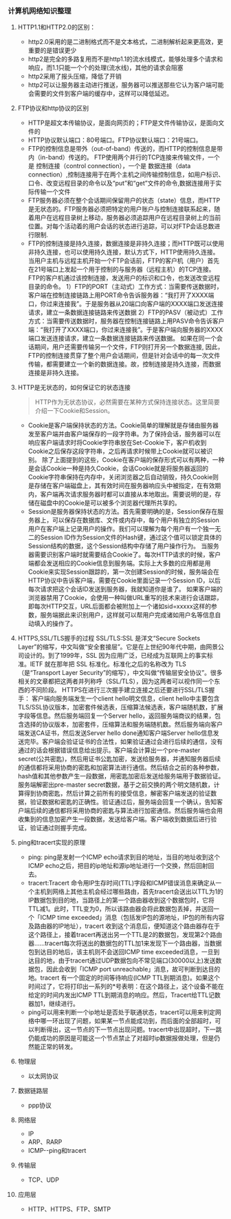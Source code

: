 ### 计算机网络知识整理
1. HTTP1.1和HTTP2.0的区别：
    * http2.0采用的是二进制格式而不是文本格式，二进制解析起来更高效，更重要的是错误更少
    * http2是完全的多路复用而不是http1.1的流水线模式，能够处理多个请求和响应，而1.1只能一个个的处理(流水线)，其他的请求会阻塞
    * http2采用了报头压缩，降低了开销
    * http2可以让服务器主动进行推送，服务器可以推送那些它认为客户端可能会需要的文件到客户端的缓存中，这样可以降低延迟。

2. FTP协议和http协议的区别
    * HTTP是超文本传输协议，是面向网页的；FTP是文件传输协议，是面向文件的
    * HTTP协议默认端口：80号端口。FTP协议默认端口：21号端口。
    * FTP的控制信息是带外（out-of-band）传送的，而HTTP的控制信息是带内（in-band）传送的。  FTP使用两个并行的TCP连接来传输文件，一个是 控制连接（control connection），一个是 数据连接（data connection）,控制连接用于在两个主机之间传输控制信息，如用户标识、口令、改变远程目录的命令以及“put”和“get”文件的命令,数据连接用于实际传输一个文件
    * FTP服务器必须在整个会话期间保留用户的状态（state）信息，而HTTP是无状态的。FTP服务器必须把特定的用户账户与控制连接联系起来，随着用户在远程目录树上移动，服务器必须追踪用户在远程目录树上的当前位置。对每个活动着的用户会话的状态进行追踪，可以对FTP会话总数进行限制.
    * FTP的控制连接是持久连接，数据连接是非持久连接；而HTTP既可以使用非持久连接，也可以使用持久连接，默认方式下，HTTP使用持久连接。 当用户主机与远程主机开始一个FTP会话前，FTP的客户机（用户）首先在21号端口上发起一个用于控制的与服务器（远程主机）的TCP连接。FTP的客户机通过该控制连接，发送用户的标识和口令，也发送改变远程目录的命令。 
        1）FTP的PORT（主动式）工作方式：当需要传送数据时，客户端在控制连接链路上用PORT命令告诉服务器：“我打开了XXXX端口，你过来连接我”。于是服务器从20端口向客户端的XXXX端口发送连接请求，建立一条数据连接链路来传送数据
        2）FTP的PASV（被动式）工作方式：当需要传送数据时，服务器在控制连接链路上用PASV命令告诉客户端：“我打开了XXXX端口，你过来连接我”。于是客户端向服务器的XXXX端口发送连接请求，建立一条数据连接链路来传送数据。
        如果在同一个会话期间，用户还需要传输另一个文件，FTP则打开另一个数据连接,  因此，FTP的控制连接贯穿了整个用户会话期间，但是针对会话中的每一次文件传输，都需要建立一个新的数据连接。故，控制连接是持久连接，而数据连接是非持久连接。  
 
3. HTTP是无状态的，如何保证它的状态连接
    >HTTP作为无状态协议，必然需要在某种方式保持连接状态。这里简要介绍一下Cookie和Session。
    * Cookie是客户端保持状态的方法。Cookie简单的理解就是存储由服务器发至客户端并由客户端保存的一段字符串。为了保持会话，服务器可以在响应客户端请求时将Cookie字符串放在Set-Cookie下，客户机收到Cookie之后保存这段字符串，之后再请求时候带上Cookie就可以被识别。
    除了上面提到的这些，Cookie在客户端的保存形式可以有两种，一种是会话Cookie一种是持久Cookie，会话Cookie就是将服务器返回的Cookie字符串保持在内存中，关闭浏览器之后自动销毁，持久Cookie则是存储在客户端磁盘上，其有效时间在服务器响应头中被指定，在有效期内，客户端再次请求服务器时都可以直接从本地取出。需要说明的是，存储在磁盘中的Cookie是可以被多个浏览器代理所共享的。
    * Session是服务器保持状态的方法。首先需要明确的是，Session保存在服务器上，可以保存在数据库、文件或内存中，每个用户有独立的Session用户在客户端上记录用户的操作。我们可以理解为每个用户有一个独一无二的Session ID作为Session文件的Hash键，通过这个值可以锁定具体的Session结构的数据，这个Session结构中存储了用户操作行为。
    当服务器需要识别客户端时就需要结合Cookie了。每次HTTP请求的时候，客户端都会发送相应的Cookie信息到服务端。实际上大多数的应用都是用Cookie来实现Session跟踪的，第一次创建Session的时候，服务端会在HTTP协议中告诉客户端，需要在Cookie里面记录一个Session ID，以后每次请求把这个会话ID发送到服务器，我就知道你是谁了。
    如果客户端的浏览器禁用了Cookie，会使用一种叫做URL重写的技术来进行会话跟踪，即每次HTTP交互，URL后面都会被附加上一个诸如sid=xxxxx这样的参数，服务端据此来识别用户，这样就可以帮用户完成诸如用户名等信息自动填入的操作了。

4. HTTPS,SSL/TLS握手的过程
    SSL/TLS:SSL 是洋文“Secure Sockets Layer”的缩写，中文叫做“安全套接层”。它是在上世纪90年代中期，由网景公司设计的。到了1999年，SSL 因为应用广泛，已经成为互联网上的事实标准。IETF 就在那年把 SSL 标准化。标准化之后的名称改为 TLS（是“Transport Layer Security”的缩写），中文叫做“传输层安全协议”。很多相关的文章都把这两者并列称呼（SSL/TLS），因为这两者可以视作同一个东西的不同阶段。
    HTTPS在进行三次握手建立连接之后还要进行SSL/TLS握手：
    客户端向服务端发生一个client hello明文信息，client hello中主要包含TLS/SSL协议版本，加密套件候选表，压缩算法候选表，客户端随机数，扩展字段等信息。然后服务端回复一个Server hello，返回服务端商议的结果，包含选择的协议版本，加密套件，压缩算法和服务端随机数。然后服务端向客户端发送CA证书，然后发送Server hello done通知客户端Server hello信息发送完毕。客户端会验证证书的合法性，如果验证通过会进行后续的通信，没有通过的话会根据错误信息给出提示。客户端会计算出一个pre-master secret(公共密匙)，然后用证书公匙加密，发送给服务器，并通知服务器后续的通信都将采用协商的密匙和加密算法进行通信。然后结合之前的各种参数，hash值和其他参数产生一段数据，用密匙加密后发送给服务端用于数据验证。服务端解密出pre-master secret数据，基于之前交换的两个明文随机数，计算得到协商密匙，然后计算之前所有的接受信息，解密客户端发送的验证数据，验证数据和密匙的正确性。验证通过后，服务端会回复一个确认，告知客户端后续的通信都将采用协商的密匙与算法进行加密通信。然后服务端也会用收集到的信息加密产生一段数据，发送给客户端。客户端收到数据后进行验证，验证通过则握手完成。

5. ping和tracert实现的原理
    * ping: ping是发射一个ICMP echo请求到目的地址，当目的地址收到这个ICMP echo之后，把目的ip地址和源ip地址进行一个交换，然后回射回去。
    * tracert:Tracert 命令用IP生存时间(TTL)字段和ICMP错误消息来确定从一个主机到网络上其他主机会经过哪些路由，首先tracert会送出以TTL为1的IP数据包到目的地，当路径上的第一个路由器收到这个数据包时，它将TTL减1。此时，TTL变为0，所以该路由器会将此数据包丢掉，并送回一个「ICMP time exceeded」消息（包括发IP包的源地址，IP包的所有内容及路由器的IP地址），tracert 收到这个消息后，便知道这个路由器存在于这个路径上，接着tracert再送出另一个TTL是2的数据包，发现第2个路由器......tracert每次将送出的数据包的TTL加1来发现下一个路由器，当数据包到达目的地后，该主机则不会送回ICMP time exceeded消息，一旦到达目的地，由于tracert通过UDP数据包向不常见端口(30000以上)发送数据包，因此会收到「ICMP port unreachable」消息，故可判断到达目的地。tracert 有一个固定的时间等待响应(ICMP TTL到期消息)。如果这个时间过了，它将打印出一系列的*号表明：在这个路径上，这个设备不能在给定的时间内发出ICMP TTL到期消息的响应。然后，Tracert给TTL记数器加1，继续进行。
    * ping可以用来判断一个ip地址是否处于联通状态，tracert可以用来判定网络中哪一环出现了问题，如果某一节点能成功到，而后面的全部超时，可以判断得出，这一节点的下一节点出现问题。tracert中出现超时，下一跳仍能成功的原因是可能这一个节点禁止了对超时ip数据报做处理，但是仍然能正常的转发。


5. 物理层
    * 以太网协议
6. 数据链路层
    * ppp协议
7. 网络层
    * IP
    * ARP、RARP
    * ICMP--ping和tracert
8. 传输层
    * TCP、UDP
9. 应用层
    * HTTP、HTTPS、FTP、SMTP
